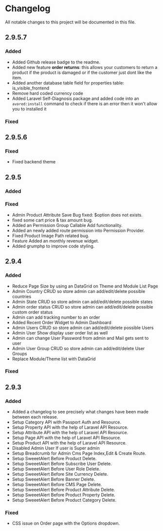 # Changelog
All notable changes to this project will be documented in this file.

## 2.9.5.7

### Added
- Added Github release badge to the readme.
- Added new feature **order returns**: this allows your customers to return a product if the product is damaged or if the customer just dont like the item.
- Added another database table field for properties table: is_visible_frontend
- Remove hard coded currency code
- Added Laravel Self-Diagnosis package and added code into an `avored:install` command to check if there is an error then it won't allow you to installed it

### Fixed

## 2.9.5.6

### Fixed
- Fixed backend theme

## 2.9.5
### Added

### Fixed
- Admin Product Attribute Save Bug fixed: $option does not exists.
- fixed some cart price & tax amount bug.
- Added an Permission Group Callable Add functionality.
- Added an newly added route permission into Permission Provider.
- Fixed Product Image Path related bug.
- Feature Added an monthly revenue widget.
- Added grumphp to improve code styling.

## 2.9.4
### Added
- Reduce Page Size by using an DataGrid on Theme and Module List Page
- Admin Country CRUD so store admin can add/edit/delete possible countries
- Admin State CRUD so store admin can add/edit/delete possible states
- Admin order status CRUD so store admin can add/edit/delete possible custom order status 
- Admin can add tracking number to an order
- Added Recent Order Widget to Admin Dashboard
- Admin Users CRUD so store admin can add/edit/delete possible Users 
- Admin User Show display user order list as well
- Admin can change User Password from admin and Mail gets sent to user
- Admin User Group CRUD so store admin can add/edit/delete User Groups 
- Replace Module/Theme list with DataGrid

### Fixed


## 2.9.3
### Added
- Added a changelog to see precisely what changes have been made between each release.
- Setup Category API with Passport Auth and Resource.
- Setup Property API with the help of Laravel API Resource.
- Setup Attribute API with the help of Laravel API Resource.
- Setup Page API with the help of Laravel API Resource.
- Setup Product API with the help of Laravel API Resource.
- Disabled Admin User If user is Super admin
- Setup Breadcrumb for Admin Cms Page Index,Edit & Create Route.
- Setup SweeetAlert Before Product Delete.
- Setup SweeetAlert Before Subscribe User Delete.
- Setup SweeetAlert Before User Role Delete.
- Setup SweeetAlert Before Site Currency Delete.
- Setup SweeetAlert Before Banner Delete.
- Setup SweeetAlert Before CMS Page Delete.
- Setup SweeetAlert Before Product Attribute Delete.
- Setup SweeetAlert Before Product Property Delete.
- Setup SweeetAlert Before Product Category Delete.


### Fixed
- CSS issue on Order page with the Options dropdown.
